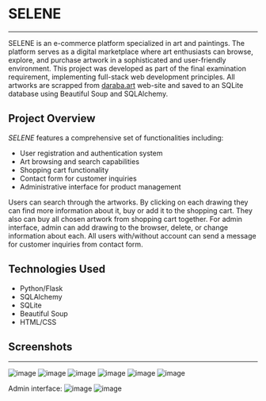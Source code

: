 # SELENE

---

SELENE is an e-commerce platform specialized in art and paintings. The platform serves as a digital marketplace where art enthusiasts can browse, explore, and purchase artwork in a sophisticated and user-friendly environment. This project was developed as part of the final examination requirement, implementing full-stack web development principles. All artworks are scrapped from [daraba.art](https://daraba.art) web-site and saved to an SQLite database using Beautiful Soup and SQLAlchemy.

## Project Overview

*SELENE* features a comprehensive set of functionalities including:
* User registration and authentication system
* Art browsing and search capabilities
* Shopping cart functionality
* Contact form for customer inquiries
* Administrative interface for product management

Users can search through the artworks. By clicking on each drawing they can find more information about it, buy or add it to the shopping cart. They also can buy all chosen artwork from shopping cart together. For admin interface, admin can add drawing to the browser, delete, or change information about each. All users with/without account can send a message for customer inquiries from contact form.

## Technologies Used

* Python/Flask
* SQLAlchemy
* SQLite
* Beautiful Soup
* HTML/CSS

## Screenshots

---

![image](https://github.com/user-attachments/assets/e7c432a2-21a5-4da7-9260-ba8ffe366694)
![image](https://github.com/user-attachments/assets/ad24a148-2509-4c6f-a94e-fc96793ee418)
![image](https://github.com/user-attachments/assets/7c1e6de9-04d9-4d11-9d5c-cb0de63d7f0f)
![image](https://github.com/user-attachments/assets/b481b719-ec12-49ac-8adf-190ae6afb12c)
![image](https://github.com/user-attachments/assets/0e5db49d-0aff-4a89-a0cd-cfc1a1a44da6)
![image](https://github.com/user-attachments/assets/1e8b32fd-6a48-4b56-b8e7-9950f6d168dc)

Admin interface:
![image](https://github.com/user-attachments/assets/f748c98f-7607-4896-88c5-4bbeca498fd5)
![image](https://github.com/user-attachments/assets/f9ffb7a1-96c8-4e0b-98d3-a96a83852f42)






